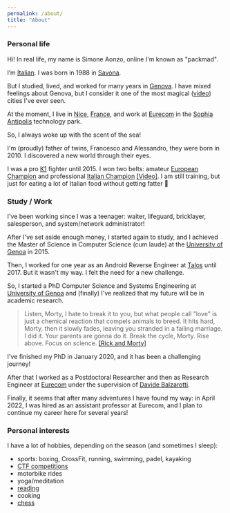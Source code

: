 ```yaml
---
permalink: /about/
title: "About"
---
```


### Personal life
Hi! In real life, my name is Simone Aonzo, online I'm known as "packmad".

I’m [Italian](https://en.wikipedia.org/wiki/Italy). I was born in 1988 in [Savona](https://en.wikipedia.org/wiki/Savona).

But I studied, lived, and worked for many years in [Genova](https://en.wikipedia.org/wiki/Genoa). 
I have mixed feelings about Genova, but I consider it one of the most magical ([video](https://www.youtube.com/watch?v=Hg3Fq85azck)) cities I've ever seen.

At the moment, I live in [Nice](https://en.wikipedia.org/wiki/Nice), [France](https://en.wikipedia.org/wiki/France), and work at [Eurecom](https://www.eurecom.fr/) in the [Sophia Antipolis](https://en.wikipedia.org/wiki/Sophia_Antipolis) technology park.

So, I always woke up with the scent of the sea!

I'm (proudly) father of twins, Francesco and Alessandro, they were born in 2010. I discovered a new world through their eyes.

I was a pro [K1](https://en.wikipedia.org/wiki/K-1) fighter until 2015. I won two belts: amateur [European Champion](http://www.ivg.it/2015/06/loanesi-alle-stelle-weekend-di-successi-per-il-polizzano-perlungher/) and professional [Italian Champion](http://www.ivg.it/2015/12/loano-ospita-linternational-fight-show/) [[Video]](https://youtu.be/9Yob7mGum9g). 
I am still training, but just for eating a lot of Italian food without getting fatter 🙂


### Study / Work
I've been working since I was a teenager: waiter, lifeguard, bricklayer, salesperson, and system/network administrator!

After I've set aside enough money, I started again to study, and I achieved the Master of Science in Computer Science (cum laude) at the [University of Genoa](https://en.wikipedia.org/wiki/University_of_Genoa) in 2015.

Then, I worked for one year as an Android Reverse Engineer at [Talos](https://talos-sec.com/) until 2017.
But it wasn't my way. I felt the need for a new challenge.

So, I started a PhD Computer Science and Systems Engineering at [University of Genoa](https://en.wikipedia.org/wiki/University_of_Genoa) and (finally) I've realized that my future will be in academic research.

> Listen, Morty, I hate to break it to you, but what people call "love" is just a chemical reaction that compels animals to breed. It hits hard, Morty, then it slowly fades, leaving you stranded in a failing marriage. I did it. Your parents are gonna do it. Break the cycle, Morty. Rise above. Focus on science.
> [[Rick and Morty]](https://en.wikipedia.org/wiki/Rick_and_Morty)

I've finished my PhD in January 2020, and it has been a challenging journey!

After that I worked as a Postdoctoral Researcher and then as Research Engineer at [Eurecom](https://www.eurecom.fr/en/people/aonzo-simone) under the supervision of [Davide Balzarotti](http://s3.eurecom.fr/~balzarot/).

Finally, it seems that after many adventures I have found my way: in April 2022, I was hired as an assistant professor at Eurecom, and I plan to continue my career here for several years!



### Personal interests
I have a lot of hobbies, depending on the season (and sometimes I sleep):

* sports: boxing, CrossFit, running, swimming, padel, kayaking
* [CTF competitions](https://ctftime.org/ctf-wtf/)
* motorbike rides
* yoga/meditation
* [reading](https://goodreads.com/simone_aonzo)
* cooking
* [chess](https://www.chess.com/member/packmad)

